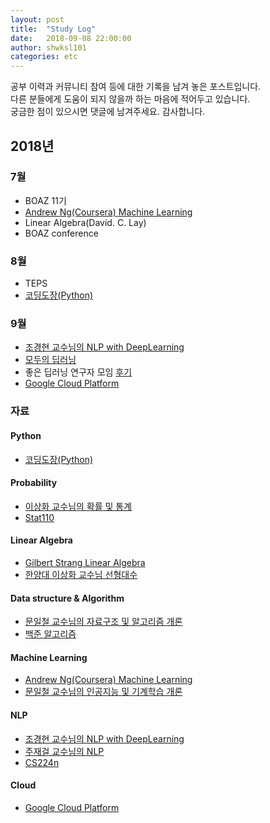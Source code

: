 ```yaml
---
layout: post
title:  "Study Log"
date:   2018-09-08 22:00:00
author: shwksl101
categories: etc
---
```


공부 이력과 커뮤니티 참여 등에 대한 기록을 남겨 놓은 포스트입니다.  
다른 분들에게 도움이 되지 않을까 하는 마음에 적어두고 있습니다.  
궁금한 점이 있으시면 댓글에 남겨주세요. 감사합니다.

## 2018년

### 7월
* BOAZ 11기
* [Andrew Ng(Coursera) Machine Learning](https://www.coursera.org/learn/machine-learning/home/welcome)
* Linear Algebra(David. C. Lay)
* BOAZ conference

### 8월
* TEPS  
* [코딩도장(Python)](https://dojang.io/course/view.php?id=3)

### 9월
* [조경현 교수님의 NLP with DeepLearning](https://www.edwith.org/deepnlp)
* [모두의 딥러닝](https://www.youtube.com/watch?v=BS6O0zOGX4E&list=PLlMkM4tgfjnLSOjrEJN31gZATbcj_MpUm)
* 좋은 딥러닝 연구자 모임 [후기](https://shwksl101.github.io/etc/2018/09/02/%EC%A2%8B%EC%9D%80-%EB%94%A5%EB%9F%AC%EB%8B%9D-%EC%97%B0%EA%B5%AC%EC%9E%90-%EB%90%98%EA%B8%B0-%EB%AA%A8%EC%9E%84-%ED%9B%84%EA%B8%B0.html)
* [Google Cloud Platform](https://www.coursera.org/learn/gcp-fundamentals/home/welcome)

### 자료

#### Python
* [코딩도장(Python)](https://dojang.io/course/view.php?id=3)

#### Probability
* [이상화 교수님의 확률 및 통계](https://www.youtube.com/watch?v=2ewO_6msPbA&feature=youtu.be)
* [Stat110](https://www.youtube.com/watch?v=KbB0FjPg0mw&list=PL2SOU6wwxB0uwwH80KTQ6ht66KWxbzTIo&index=1)

#### Linear Algebra
* [Gilbert Strang Linear Algebra](https://www.youtube.com/watch?v=ZK3O402wf1c&list=PLE7DDD91010BC51F8&index=1)
* [한양대 이상화 교수님 선형대수](https://www.youtube.com/playlist?list=PLSN_PltQeOyjDGSghAf92VhdMBeaLZWR3)

#### Data structure & Algorithm
* [문일철 교수님의 자료구조 및 알고리즘 개론](http://kooc.kaist.ac.kr/intro-data-and-algo-2018/joinLectures/14730)
* [백준 알고리즘](https://www.acmicpc.net/)

#### Machine Learning
* [Andrew Ng(Coursera) Machine Learning](https://www.coursera.org/learn/machine-learning/home/welcome)
* [문일철 교수님의 인공지능 및 기계학습 개론](https://www.edwith.org/machinelearning1_17/joinLectures/9738)

#### NLP
* [조경현 교수님의 NLP with DeepLearning](https://www.edwith.org/deepnlp)
* [주재걸 교수님의 NLP](https://www.youtube.com/watch?v=S0mOsBlJ2TE&list=PLep-kTP3NkcPqughb3SOLiSqza_koBewh)
* [CS224n](https://www.youtube.com/watch?v=OQQ-W_63UgQ&list=PL3FW7Lu3i5Jsnh1rnUwq_TcylNr7EkRe6)

#### Cloud
* [Google Cloud Platform](https://www.coursera.org/learn/gcp-fundamentals/home/welcome)

